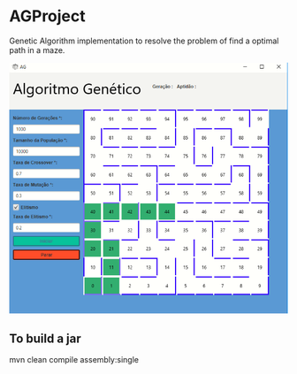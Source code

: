 # AGProject

Genetic Algorithm implementation to resolve the problem of find a optimal path in a maze.

![](docs/interface.png)

## To build a jar
mvn clean compile assembly:single
